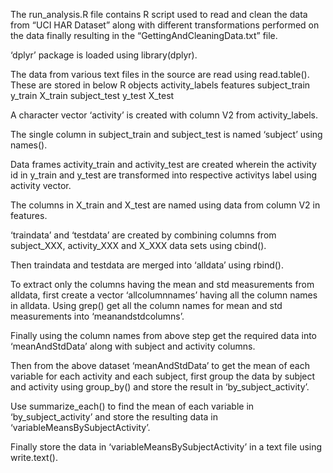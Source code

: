 The run_analysis.R file contains R script used to read and clean the data from “UCI HAR Dataset” along with different 
transformations performed on the data finally resulting in the “GettingAndCleaningData.txt” file.

‘dplyr’ package is loaded using library(dplyr). 

The data from various text files in the source are read using read.table(). These are stored in below R objects 
activity_labels
features
subject_train
y_train
X_train
subject_test 
y_test
X_test


A character vector ‘activity’ is created with column V2 from activity_labels.

The single column in subject_train and subject_test is named ‘subject’ using names().

Data frames activity_train and activity_test are created wherein the activity id in y_train and y_test are transformed into respective activitys label using activity vector.

The columns in X_train and X_test are named using data from column V2 in features.

‘traindata’ and ‘testdata’ are created by combining columns from subject_XXX, activity_XXX and X_XXX data sets using cbind().

Then traindata and testdata are merged into ‘alldata’ using rbind().

To extract only the columns having the mean and std measurements from alldata, first create a vector ‘allcolumnnames’ having all the column names in alldata.
Using grep() get all the column names for mean and std measurements into ‘meanandstdcolumns’.

Finally using the column names from above step get the required data into ‘meanAndStdData’  along with subject and activity columns.

Then from the above dataset ‘meanAndStdData’ to get the mean of each variable for each activity and each subject, 
first group the data by subject and activity using group_by() and store the result in ‘by_subject_activity’.

Use summarize_each() to find the mean of each variable in ‘by_subject_activity’ and store the resulting data in ‘variableMeansBySubjectActivity’.

Finally store the data in ‘variableMeansBySubjectActivity’ in a text file using write.text().

 




